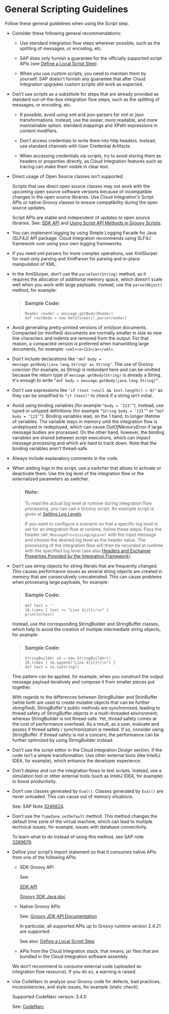 <!-- loiofcbf0f20059a4ffba7dfda7d28830ccd -->

# General Scripting Guidelines



Follow these general guidelines when using the *Script* step.

-   Consider these following general recommendations:

    -   Use standard integration flow steps wherever possible, such as the splitting of messages, or encoding, etc.

    -   SAP does only furnish a guarantee for the officially supported script APIs \(see [Define a Local Script Step](define-a-local-script-step-03b32eb.md)\).

    -   When you use custom scripts, you need to maintain them by yourself. SAP doesn't furnish any guarantee that after Cloud Integration upgrades custom scripts still work as expected.


-   Don't use scripts as a substitute for steps that are already provided as standard out-of-the-box integration flow steps, such as the splitting of messages, or encoding, etc.

    -   If possible, avoid using xml and json parsers for xml or json transformations. Instead, use the easier, more readable, and more maintainable option: standard mappings and XPath expressions in content modifiers.

    -   Don't access credentials to write them into http headers. Instead, use standard channels with User Credential Artifacts.

    -   When accessing credentials via scripts, try to avoid storing them as headers or properties directly, as Cloud Integration features such as tracing can make them visible in clear text.


-   Direct usage of Open Source classes isn't supported.

    Scripts that use direct open source classes may not work with the upcoming open source software versions because of incompatible changes in the open source libraries. Use Cloud Integration's Script APIs or native Groovy classes to ensure compatibility during the open source updates.

    Script APIs are stable and independent of updates to open source libraries. See: [SDK API](sdk-api-c5c7933.md) and [Using Script API Methods in Groovy Scripts](using-script-api-methods-in-groovy-scripts-062f7a7.md).

-   You can implement logging by using Simple Logging Facade for Java \(SLF4J\) API package. Cloud Integration recommends using SLF4J framework over using your own logging frameworks.

-   If you need xml parsers for more complex operations, use XmlSlurper for read-only parsing and XmlParser for parsing and in-place manipulation of XML.

-   In the XmlSlurper, don’t use the `parseText(String)` method, as it requires the allocation of additional memory space, which doesn’t scale well when you work with large payloads. Instead, use the `parse(Object)` method, for example:

    > ### Sample Code:  
    > ```
    > Reader reader = message.getBody(Reader)
    > def rootNode = new XmlSlurper().parse(reader)
    > 
    > ```

-   Avoid generating pretty-printed versions of xml/json documents. Compacted \(or minified\) documents are normally smaller in size as new line characters and indents are removed from the output. For that reason, a compacted version is preferred when transmitting large documents, for example: `<xml><a>123</a></xml>`.

-   Don’t include declarations like `"def body = message.getBody(java.lang.String) as String"`. The use of Groovy coercion \(for example, as String\) is redundant here and can be omitted because the return type of `message.getBody(String)` is already a String. It's enough to write `“def body = message.getBody(java.lang.String)”`.

-   Don't use expressions like `"if (text !=null && text.length() > 0)"` as they can be simplified to `"if (text)"` to check if a string isn’t initial.

-   Avoid using binding variables \(for example `“body = ‘123’”`\). Instead, use typed or untyped definitions \(for example `“String body = ‘123’”` or `“def body = ‘123’”`\). Binding variables lead, on the 1 hand, to longer lifetime of variables. The variable stays in memory until the integration flow is undeployed or redeployed, which can cause *OutOfMemoryError* if large message bodies are processed. On the other hand, however, the binding variables are shared between script executions, which can impact message processing and which are hard to track down. Note that the binding variables aren't thread-safe.

-   Always include explanatory comments in the code.

-   When adding logs in the script, use a switcher that allows to activate or deactivate them. Use the log level of the integration flow or the externalized parameters as switcher.

    > ### Note:  
    > To read the actual log level at runtime during integration flow processing, you can use a Groovy script. An example script is given at [Setting Log Levels](setting-log-levels-4e6d3fc.md).
    > 
    > If you want to configure a scenario so that a specific log level is set for an integration flow at runtime, follow these steps: Pass the header `SAP_MessageProcessingLogLevel` with the input message and choose the desired log level as the header value. The processing of the integration flow will then be recorded at runtime with the specified log level \(see also [Headers and Exchange Properties Provided by the Integration Framework](headers-and-exchange-properties-provided-by-the-integration-framework-d0fcb09.md)\).

-   Don't use string objects for string literals that are frequently changed. This causes performance issues as several string objects are created in memory that are consecutively concatenated. This can cause problems when processing large payloads, for example:

    > ### Sample Code:  
    > ```
    > def text = ''
    > 10.times { text += "Line ${it}\r\n" }
    > println(text)
    > 
    > ```

    Instead, use the corresponding StringBuilder and StringBuffer classes, which help to avoid the creation of multiple intermediate string objects, for example:

    > ### Sample Code:  
    > ```
    > StringBuilder sb = new StringBuilder()
    > 10.times { sb.append("Line ${it}\r\n") }
    > def text = sb.toString()
    > 
    > ```

    This pattern can be applied, for example, when you construct the output message payload iteratively and compose it from smaller pieces put together.

    With regards to the differences between StringBuilder and StrinBuffer \(while both are used to create mutable objects that can be further stringified\), StringBuffer's public methods are synchronized, leading to thread safety of StringBuffer objects in a multi-threaded environment; whereas StringBuilder is not thread-safe. Yet, thread safety comes at the cost of performance overhead. As a result, as a user, evaluate and assess if thread safety / synchronization is needed. If so, consider using StringBuffer. If thread safety is not a concern, the performance can be further optimized by using StringBuilder instead.

-   Don't use the script editor in the Cloud Integration *Design* section, if the code isn’t a simple transformation. Use other external tools \(like IntelliJ IDEA, for example\), which enhance the developer experience.

-   Don't deploy and run the integration flows to test scripts. Instead, use a simulation tool or other external tools \(such as InteliJ IDEA, for example\) to boost productivity.

-   Don‘t use classes generated by `Eval()`. Classes generated by `Eval()` are never unloaded. This can cause out of memory situations.

    See: SAP Note [3246624](https://me.sap.com/notes/3246624).

-   Don't use the `TimeZone.setDefault` method. This method changes the default time zone of the virtual machine, which can lead to multiple technical issues, for example, issues with database connectivity.

    To learn what to do instead of using this method, see SAP note [3289679](https://me.sap.com/notes/3289679).

-   Define your script’s import statement so that it consumes native APIs from one of the following APIs:

    -   SDK Groovy API

        See:

        [SDK API](sdk-api-c5c7933.md)

        [Groovy SDK Java doc](https://help.sap.com/doc/a56f52e1a58e4e2bac7f7adbf45b2e26/Cloud/en-US/index.html)

    -   Native Groovy APIs

        See: [Groovy JDK API Documentation](https://groovy-lang.org/gdk.html)

        In particular, all supported APIs up to Groovy runtime version 2.4.21 are supported.

        See also: [Define a Local Script Step](define-a-local-script-step-03b32eb.md)

    -   APIs from the Cloud Integration stack, that means, jar files that are bundled in the Cloud Integration software assembly


    We don’t recommend to consume external code \(uploaded as integration flow resource\). If you do so, a warning is raised.

-   Use CodeNarc to analyze your Groovy code for defects, bad practices, inconsistencies, and style issues, for example \(static check\).

    Supported CodeNarc version: 3.4.0

    See: [CodeNarc](https://github.com/CodeNarc/CodeNarc)


